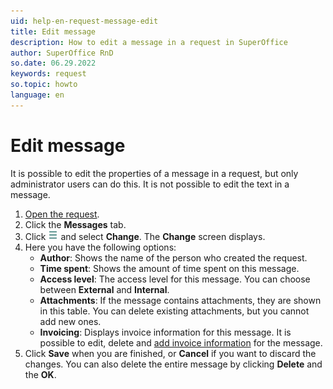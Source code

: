 ```yaml
---
uid: help-en-request-message-edit
title: Edit message
description: How to edit a message in a request in SuperOffice
author: SuperOffice RnD
so.date: 06.29.2022
keywords: request
so.topic: howto
language: en
---
```


# Edit message

It is possible to edit the properties of a message in a request, but only administrator users can do this. It is not possible to edit the text in a message.

1. [Open the request][1].
2. Click the **Messages** tab.
3. Click ![icon][img1] and select **Change**. The **Change** screen displays.
4. Here you have the following options:
    * **Author**: Shows the name of the person who created the request.
    * **Time spent**: Shows the amount of time spent on this message.
    * **Access level**: The access level for this message. You can choose between **External** and **Internal**.
    * **Attachments**: If the message contains attachments, they are shown in this table. You can delete existing attachments, but you cannot add new ones.
    * **Invoicing**: Displays invoice information for this message. It is possible to edit, delete and [add invoice information][2] for the message.
5. Click **Save** when you are finished, or **Cancel** if you want to discard the changes. You can also delete the entire message by clicking **Delete** and the **OK**.

<!-- Referenced links -->
[1]: ../index.md#open
[2]: create.md#invoice-information

<!-- Referenced images -->
[img1]: ../../../../media/icons/btn-menu.png
